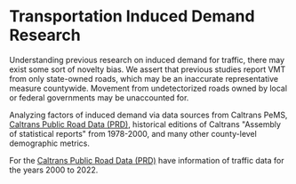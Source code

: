 # Transportation Induced Demand Research

Understanding previous research on induced demand for traffic, there may exist some sort of novelty bias. We assert that previous studies report VMT from only state-owned roads, which may be an inaccurate representative measure countywide. Movement from undetectorized roads owned by local or federal governments may be unaccounted for.

Analyzing factors of induced demand via data sources from Caltrans PeMS, [Caltrans Public Road Data (PRD)](https://dot.ca.gov/programs/research-innovation-system-information/highway-performance-monitoring-system), historical editions of Caltrans "Assembly of statistical reports" from 1978-2000, and many other county-level demographic metrics.

<!-- ![California State Highway Lane Miles versus Maintained Miles](miles.png) -->

For the [Caltrans Public Road Data (PRD)](https://dot.ca.gov/programs/research-innovation-system-information/highway-performance-monitoring-system) have information of traffic data for the years 2000 to 2022. 



